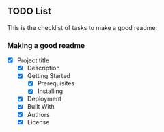 ## TODO List
This is the checklist of tasks to make a good readme:
### Making a good readme
- [X] Project title 
    - [x] Description
    - [x] Getting Started
        - [X] Prerequisites
        - [x] Installing
    - [x] Deployment
    - [x] Built With 
    - [x] Authors
    - [x] License 